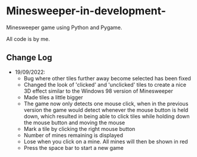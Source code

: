 # Minesweeper-in-development-

Minesweeper game using Python and Pygame.

All code is by me.

## Change Log

- 19/09/2022:
  - Bug where other tiles further away become selected has been fixed
  - Changed the look of 'clicked' and 'unclicked' tiles to create a nice 3D effect similar to the Windows 98 version of Minesweeper
  - Made tiles a little bigger
  - The game now only detects one mouse click, when in the previous version the game would detect whenever the mouse button is held down, which resulted in being able to click tiles while holding down the mouse button and moving the mouse
  - Mark a tile by clicking the right mouse button
  - Number of mines remaining is displayed
  - Lose when you click on a mine. All mines will then be shown in red
  - Press the space bar to start a new game
